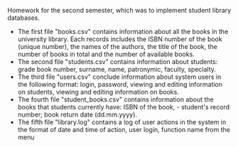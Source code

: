 Homework for the second semester, which was to implement student library databases.
  - The first file "books.csv" contains information about all the books in the university library. Each records includes the ISBN number of the book (unique number), the names of the authors, the title of the book, the number of books in total and the number of available books.
  - The second file "students.csv" contains information about students: grade book number, surname, name, patronymic, faculty, specialty.
  - The third file "users.csv" conclude information about system users in the following format: login, password, viewing and editing information on students, viewing and editing information on books.
  - The fourth file "student_books.csv" contains information about the books that students currently have: ISBN of the book,  - student's record number; book return date (dd.mm.yyyy).
  - The fifth file "library.log" contains a log of user actions in the system in the format of date and time of action, user login, function name from the menu

